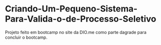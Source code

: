 # Criando-Um-Pequeno-Sistema-Para-Valida-o-de-Processo-Seletivo
 Projeto feito em bootcamp no site da DIO.me como parte dagrade para concluir o bootcamp. 
